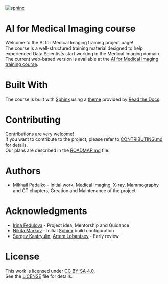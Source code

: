 [![sphinx](https://github.com/philips-labs/AI-for-Medical-Imaging/actions/workflows/run_sphinx.yml/badge.svg)](https://github.com/philips-labs/AI-for-Medical-Imaging/actions/workflows/run_sphinx.yml)

# AI for Medical Imaging course
Welcome to the AI for Medical Imaging training project page!  
The course is a well-structured training material designed to help experienced Data Scientists start working in the Medical Imaging domain.  
The current web-based version is available at the [AI for Medical Imaging training course](https://probable-broccoli-gqwo3y1.pages.github.io/).  

# Built With
The course is built with [Sphinx](https://www.sphinx-doc.org/en/master/) using a [theme](https://github.com/readthedocs/sphinx_rtd_theme) provided by [Read the Docs](https://readthedocs.org/).

# Contributing
Contributions are very welcome!  
If you want to contribute to the project, please refer to 
[CONTRIBUTING.md](https://github.com/philips-labs/AI-for-Medical-Imaging/blob/main/CONTRIBUTING.md)
for details.  
Our plans are described in the
[ROADMAP.md](https://github.com/philips-labs/AI-for-Medical-Imaging/blob/main/ROADMAP.md)
file.

# Authors
* [Mikhail Padalko](https://github.com/ZoidBEER) - Initial work, Medical Imaging, X-ray, Mammography and CT chapters, Creation and Maintenance of the project

# Acknowledgments
* [Irina Fedulova](https://github.com/irifed) - Project idea, Mentorship and Guidance
* [Nikita Markov](https://github.com/MaxLevinsky) - Initial [Sphinx](https://www.sphinx-doc.org/en/master/) build configuration
* [Sergey Kastryulin](https://github.com/snk4tr), [Artem Lobantsev](https://github.com/lobantseff) - Early review

# License
This work is licensed under [CC BY-SA 4.0](http://creativecommons.org/licenses/by-sa/4.0/?ref=chooser-v1).  
See the [LICENSE](https://github.com/philips-labs/AI-for-Medical-Imaging/blob/main/LICENSE) file for details.
